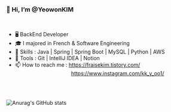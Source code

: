
### 👋 Hi, I’m @YeowonKIM
<br>

- 🖥️ BackEnd Developer
- 🎓 I majored in French & Software Engineering
- 👀 Skills : Java | Spring | Spring Boot | MySQL | Python |  AWS  
- 🔨 Tools :  Git  |  IntelliJ IDEA  | Notion 
- 📫 How to reach me : https://fraisekim.tistory.com/ <br>
 &nbsp;&nbsp;&nbsp;&nbsp;&nbsp;&nbsp;&nbsp;&nbsp;&nbsp;&nbsp;&nbsp;&nbsp;&nbsp;&nbsp;&nbsp;&nbsp;&nbsp;&nbsp;&nbsp;&nbsp;&nbsp;&nbsp;&nbsp;&nbsp;&nbsp;&nbsp;&nbsp;&nbsp;&nbsp;&nbsp;&nbsp;&nbsp;&nbsp;&nbsp;&nbsp;&nbsp;&nbsp; https://www.instagram.com/kk_y_oo1/

<br><br>



![Anurag's GitHub stats](https://github-readme-stats.vercel.app/api?username=YeowonKIM&show_icons=true&theme=prussian)
<!-- ![Top Langs](https://github-readme-stats.vercel.app/api/top-langs/?username=YeowonKIM&show_icons=true&theme=prussian) -->



<!---
YeowonKIM/YeowonKIM is a ✨ special ✨ repository because its `README.md` (this file) appears on your GitHub profile.
You can click the Preview link to take a look at your changes.
--->
